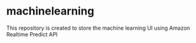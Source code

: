 # machinelearning
This repository is created to store the machine learning UI using Amazon Realtime Predict API
